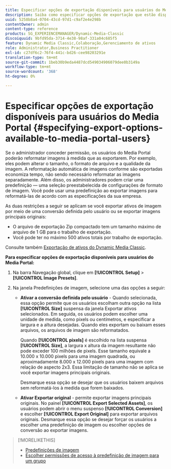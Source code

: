 ```yaml
---
title: Especificar opções de exportação disponíveis para usuários do Media Portal
description: Saiba como especificar opções de exportação que estão disponíveis para usuários do Media Portal.
uuid: 5258b8a4-0704-43cd-97d1-c9af2e4e298b
contentOwner: admin
content-type: reference
products: SG_EXPERIENCEMANAGER/Dynamic-Media-Classic
discoiquuid: 9bfd95da-3714-4e38-98af-331a04c685f5
feature: Dynamic Media Classic,Colaboração,Gerenciamento de ativos
role: Administrator,Business Practitioner
exl-id: c27df6c2-76f4-441c-bd26-cee98203291e
translation-type: tm+mt
source-git-commit: 1beb30b9eda4487dcd549034906079dee0b3149a
workflow-type: tm+mt
source-wordcount: '368'
ht-degree: 0%

---
```


# Especificar opções de exportação disponíveis para usuários do Media Portal {#specifying-export-options-available-to-media-portal-users}

Se o administrador conceder permissão, os usuários do Media Portal poderão reformatar imagens à medida que as exportarem. Por exemplo, eles podem alterar o tamanho, o formato de arquivo e a qualidade da imagem. A reformatação automática de imagens conforme são exportadas economiza tempo, não sendo necessário reformatar as imagens separadamente. Além disso, os administradores podem criar uma predefinição — uma seleção preestabelecida de configurações de formato de imagem. Você pode usar uma predefinição ao exportar imagens para reformatá-las de acordo com as especificações da sua empresa.

As duas restrições a seguir se aplicam se você exportar ativos de imagem por meio de uma conversão definida pelo usuário ou se exportar imagens principais originais:

* O arquivo de exportação Zip compactado tem um tamanho máximo de arquivo de 1 GB para o trabalho de exportação.
* Você pode ter no máximo 500 ativos totais por trabalho de exportação.

Consulte também [Exportação de ativos do Dynamic Media Classic](exporting-assets-from-dmc.md#exporting-assets-from_dmc).

**Para especificar opções de exportação disponíveis para usuários do Media Portal:**

1. Na barra Navegação global, clique em **[!UICONTROL Setup]** > **[!UICONTROL Image Presets]**.
1. Na janela Predefinições de imagem, selecione uma das opções a seguir:

   * **Ativar a conversão definida pelo usuário**  - Quando selecionada, essa opção permite que os usuários escolham outra opção na lista  **[!UICONTROL Size]** suspensa da janela Exportar ativos selecionados. Em seguida, os usuários podem escolher uma unidade de medida, como pixels ou centímetros, e especificar a largura e a altura desejadas. Quando eles exportam ou baixam esses arquivos, os arquivos de imagem são reformatados.

      Quando **[!UICONTROL pixels]** é escolhido na lista suspensa **[!UICONTROL Size]**, a largura x altura da imagem resultante não pode exceder 100 milhões de pixels. Esse tamanho equivale a 10.000 x 10.000 pixels para uma imagem quadrada, ou aproximadamente 8.000 x 12.000 pixels para uma imagem com relação de aspecto 2x3. Essa limitação de tamanho não se aplica se você exportar imagens principais originais.

      Desmarque essa opção se desejar que os usuários baixem arquivos sem reformatá-los à medida que forem baixados.

   * **Ativar Exportar original**  - permite exportar imagens principais originais. No painel **[!UICONTROL Export Selected Assets]**, os usuários podem abrir o menu suspenso **[!UICONTROL Conversion]** e escolher **[!UICONTROL Export Original]** para exportar arquivos originais. Desmarque essa opção se desejar forçar os usuários a escolher uma predefinição de imagem ou escolher opções de conversão ao exportar imagens.

>[!MORELIKETHIS]
>
>* [Predefinições de imagem](application-setup.md#image_presets)
>* [Escolher permissões de acesso à predefinição de imagem para um grupo](creating-media-portal-groups.md#choosing_image_preset_access_permissions_for_a_group)

